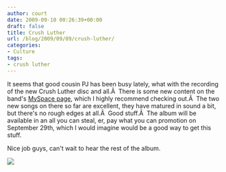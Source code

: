 ```yaml
---
author: court
date: 2009-09-10 00:26:39+00:00
draft: false
title: Crush Luther
url: /blog/2009/09/09/crush-luther/
categories:
- Culture
tags:
- crush luther
---
```


It seems that good cousin PJ has been busy lately, what with the recording of the new Crush Luther disc and all.Â  There is some new content on the band's [MySpace page](http://www.myspace.com/crushluther), which I highly recommend checking out.Â  The two new songs on there so far are excellent, they have matured in sound a bit, but there's no rough edges at all.Â  Good stuff.Â  The album will be available in an all you can steal, er, pay what you can promotion on September 29th, which I would imagine would be a good way to get this stuff.

Nice job guys, can't wait to hear the rest of the album.

[![](http://www.high4records.com/myspace/crushluther/cl_392.jpg)
](http://www.high4records.com)
